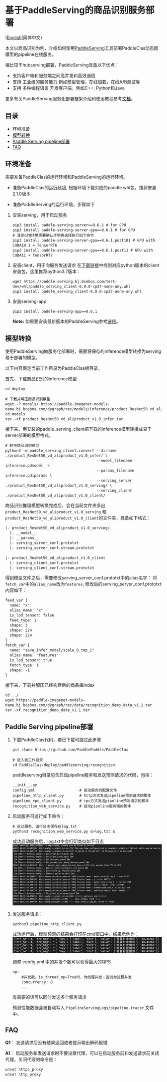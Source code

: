 # 基于PaddleServing的商品识别服务部署

([English](./README.md)|简体中文)

本文以商品识别为例，介绍如何使用[PaddleServing](https://github.com/PaddlePaddle/Serving/blob/develop/README_CN.md)工具部署PaddleClas动态图模型的pipeline在线服务。

相比较于hubserving部署，PaddleServing具备以下优点：
- 支持客户端和服务端之间高并发和高效通信
- 支持 工业级的服务能力 例如模型管理，在线加载，在线A/B测试等
- 支持 多种编程语言 开发客户端，例如C++, Python和Java

更多有关PaddleServing服务化部署框架介绍和使用教程参考[文档](https://github.com/PaddlePaddle/Serving/blob/develop/README_CN.md)。

## 目录
- [环境准备](#环境准备)
- [模型转换](#模型转换)
- [Paddle Serving pipeline部署](#部署)
- [FAQ](#FAQ)

<a name="环境准备"></a>
## 环境准备

需要准备PaddleClas的运行环境和PaddleServing的运行环境。

- 准备PaddleClas的[运行环境](../../docs/zh_CN/tutorials/install.md), 根据环境下载对应的paddle whl包，推荐安装2.1.0版本

- 准备PaddleServing的运行环境，步骤如下

1. 安装serving，用于启动服务
    ```
    pip3 install paddle-serving-server==0.6.1 # for CPU
    pip3 install paddle-serving-server-gpu==0.6.1 # for GPU
    # 其他GPU环境需要确认环境再选择执行如下命令
    pip3 install paddle-serving-server-gpu==0.6.1.post101 # GPU with CUDA10.1 + TensorRT6
    pip3 install paddle-serving-server-gpu==0.6.1.post11 # GPU with CUDA11 + TensorRT7
    ```

2. 安装client，用于向服务发送请求
    在[下载链接](https://github.com/PaddlePaddle/Serving/blob/develop/doc/LATEST_PACKAGES.md)中找到对应python版本的client安装包，这里推荐python3.7版本：

    ```
    wget https://paddle-serving.bj.bcebos.com/test-dev/whl/paddle_serving_client-0.0.0-cp37-none-any.whl
    pip3 install paddle_serving_client-0.0.0-cp37-none-any.whl
    ```

3. 安装serving-app
    ```
    pip3 install paddle-serving-app==0.6.1
    ```
    **Note:** 如果要安装最新版本的PaddleServing参考[链接](https://github.com/PaddlePaddle/Serving/blob/develop/doc/LATEST_PACKAGES.md)。

<a name="模型转换"></a>
## 模型转换

使用PaddleServing做服务化部署时，需要将保存的inference模型转换为serving易于部署的模型。

以下内容假定当前工作目录为PaddleClas根目录。

首先，下载商品识别的inference模型
```
cd deploy

# 下载并解压商品识别模型
wget -P models/ https://paddle-imagenet-models-name.bj.bcebos.com/dygraph/rec/models/inference/product_ResNet50_vd_aliproduct_v1.0_infer.tar
cd models
tar -xf product_ResNet50_vd_aliproduct_v1.0_infer.tar
```

接下来，用安装的paddle_serving_client把下载的inference模型转换成易于server部署的模型格式。

```
# 转换商品识别模型
python3 -m paddle_serving_client.convert --dirname ./product_ResNet50_vd_aliproduct_v1.0_infer/ \
                                         --model_filename inference.pdmodel  \
                                         --params_filename inference.pdiparams \
                                         --serving_server ./product_ResNet50_vd_aliproduct_v1.0_serving/ \
                                         --serving_client ./product_ResNet50_vd_aliproduct_v1.0_client/
```
商品识别推理模型转换完成后，会在当前文件夹多出`product_ResNet50_vd_aliproduct_v1.0_serving` 和`product_ResNet50_vd_aliproduct_v1.0_client`的文件夹，具备如下格式：
```
|- product_ResNet50_vd_aliproduct_v1.0_serving/
  |- __model__  
  |- __params__
  |- serving_server_conf.prototxt  
  |- serving_server_conf.stream.prototxt

|- product_ResNet50_vd_aliproduct_v1.0_client
  |- serving_client_conf.prototxt  
  |- serving_client_conf.stream.prototxt

```
得到模型文件之后，需要修改serving_server_conf.prototxt中的alias名字： 将`fetch_var`中的`alias_name`改为`features`, 
修改后的serving_server_conf.prototxt内容如下：
```
feed_var {
  name: "x"
  alias_name: "x"
  is_lod_tensor: false
  feed_type: 1
  shape: 3
  shape: 224
  shape: 224
}
fetch_var {
  name: "save_infer_model/scale_0.tmp_1"
  alias_name: "features"
  is_lod_tensor: true
  fetch_type: 1
  shape: -1
}
```

接下来，下载并解压已经构建后的商品库index
```
cd ../
wget https://paddle-imagenet-models-name.bj.bcebos.com/dygraph/rec/data/recognition_demo_data_v1.1.tar
tar -xf recognition_demo_data_v1.1.tar
```


<a name="部署"></a>
## Paddle Serving pipeline部署

1. 下载PaddleClas代码，若已下载可跳过此步骤
    ```
    git clone https://github.com/PaddlePaddle/PaddleClas

    # 进入到工作目录
    cd PaddleClas/deploy/paddleserving/recognition
    ```
    paddleserving目录包含启动pipeline服务和发送预测请求的代码，包括：
    ```
    __init__.py
    config.yml                    # 启动服务的配置文件
    pipeline_http_client.py       # http方式发送pipeline预测请求的脚本
    pipeline_rpc_client.py        # rpc方式发送pipeline预测请求的脚本
    recognition_web_service.py    # 启动pipeline服务端的脚本
    ```

2. 启动服务可运行如下命令：
    ```
    # 启动服务，运行日志保存在log.txt
    python3 recognition_web_service.py &>log.txt &
    ```
    成功启动服务后，log.txt中会打印类似如下日志
    ![](../imgs/start_server_recog.png)

3. 发送服务请求：
    ```
    python3 pipeline_http_client.py
    ```
    成功运行后，模型预测的结果会打印在cmd窗口中，结果示例为：
    ![](../imgs/results_recog.png)

    调整 config.yml 中的并发个数可以获得最大的QPS
    ```
    op:
        #并发数，is_thread_op=True时，为线程并发；否则为进程并发
        concurrency: 8
        ...
    ```
    有需要的话可以同时发送多个服务请求

    预测性能数据会被自动写入 `PipelineServingLogs/pipeline.tracer` 文件中。

<a name="FAQ"></a>
## FAQ
**Q1**： 发送请求后没有结果返回或者提示输出解码报错

**A1**： 启动服务和发送请求时不要设置代理，可以在启动服务前和发送请求前关闭代理，关闭代理的命令是：
```
unset https_proxy
unset http_proxy
```

